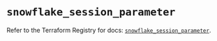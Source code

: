 # `snowflake_session_parameter`

Refer to the Terraform Registry for docs: [`snowflake_session_parameter`](https://registry.terraform.io/providers/snowflake-labs/snowflake/0.86.0/docs/resources/session_parameter).
